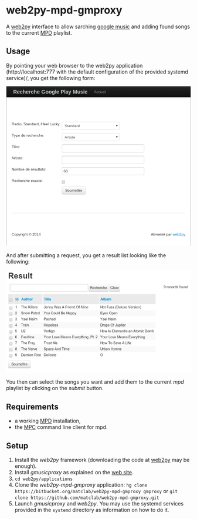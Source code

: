 # web2py-mpd-gmproxy #
A [web2py](www.web2py.com/) interface to allow sarching [google
music](https://music.google.com) and adding found songs to the current
[MPD](www.musicpd.org) playlist.

## Usage ##

By pointing your web browser to the web2py application (http://localhost:777
with the default configuration of the provided systemd service)/, you get the
following form:

![Request Form](doc/form.png)

And after submitting a request, you get a result list looking like the
following:

![Results](doc/results.png)

You then can select the songs you want and add them to the current *mpd*
playlist by clicking on the *submit* button.

## Requirements ##

* a working [MPD](http://www.musicpd.org) installation,
* the [MPC](http://www.musicpd.org/client/mpc) command line client for mpd.

## Setup ##

1. Install the *web2py* framework (downloading the code at
   [web2py](http://www.web2py.com/init/default/download) may be enough).
2. Install *gmusicproxy* as explained on the [web
   site](http://gmusicproxy.net/#setup).
3. `cd web2py/applications`
4. Clone the *web2py-mpd-gmproxy* application: `hg clone https://bitbucket.org/matclab/web2py-mpd-gmproxy gmproxy` or `git clone https://github.com/matclab/web2py-mpd-gmproxy.git`
5. Launch *gmusicproxy* and *web2py*. You may use the systemd services provided in the `systemd` directory as information on how to do it.

[//]: # ( <script src="doc/jr.js"></script>)
